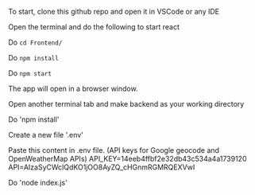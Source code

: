 

To start, clone this github repo and open it in VSCode or any IDE

Open the terminal and do the following to start react

Do `cd Frontend/`

Do `npm install`

Do `npm start`

The app will open in a browser window.

Open another terminal tab and make backend as your working directory

Do 'npm install'

Create a new file '.env'

Paste this content in .env file. (API keys for Google geocode and OpenWeatherMap APIs)
API_KEY=14eeb4ffbf2e32db43c534a4a1739120
API=AIzaSyCWcIQdKO1jOO8AyZQ_cHGnmRGMRQEXVwI

Do 'node index.js'

